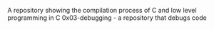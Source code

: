 A repository showing the compilation process of C and low level programming in C
0x03-debugging - a repository that debugs code

